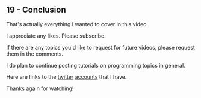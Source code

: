 ## 19 - Conclusion

That's actually everything I wanted to cover in this video.

I appreciate any likes. Please subscribe.

If there are any topics you'd like to request for future videos,
please request them in the comments.

I do plan to continue posting tutorials on programming topics in
general.

Here are links to the
[twitter](https://twitter.com/tylerneylon)
[accounts](https://twitter.com/gaarlicbread)
that I have.

Thanks again for watching!
